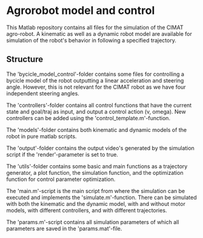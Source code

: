 # Agrorobot model and control

This Matlab repository contains all files for the simulation of the CIMAT 
agro-robot. A kinematic as well as a dynamic robot model are available for 
simulation of the robot's behavior in following a specified trajectory.

## Structure ##

The 'bycicle_model_control'-folder contains some files for controlling a 
bycicle model of the robot outputting a linear acceleration and steering 
angle. However, this is not relevant for the CIMAT robot as we have four 
independent steering angles.

The 'controllers'-folder contains all control functions that have the 
current state and goal/traj as input, and output a control action (v, omega). 
New controllers can be added using the 'control_template.m'-function.

The 'models'-folder contains both kinematic and dynamic models of 
the robot in pure matlab scripts.

The 'output'-folder contains the output video's generated by the simulation 
script if the 'render'-parameter is set to true.

The 'utils'-folder contains some basic and main functions as a trajectory 
generator, a plot function, the simulation function, and the optimization 
function for control parameter optimization.

The 'main.m'-script is the main script from where the simulation can be 
executed and implements the 'simulate.m'-function. There can be simulated 
with both the kinematic and the dynamic model, with and without motor models, 
with different controllers, and with different trajectories.

The 'params.m'-script contains all simulation parameters of which all 
parameters are saved in the 'params.mat'-file.


